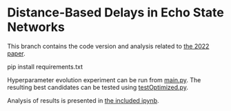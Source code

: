# Distance-Based Delays in Echo State Networks
This branch contains the code version and analysis related to 
[the 2022 paper](https://link.springer.com/chapter/10.1007/978-3-031-21753-1_21). 

pip install requirements.txt

Hyperparameter evolution experiment can be run from [main.py](main.py). The resulting best candidates can be tested 
using [testOptimized.py](testOptimized.py).

Analysis of results is presented in [the included ipynb](DDN-2022-paper-analysis.ipynb).
